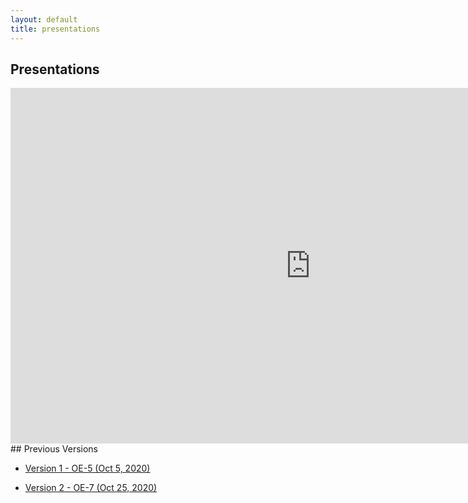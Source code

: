 ```yaml
---
layout: default
title: presentations
---
```


## Presentations

<iframe src="https://docs.google.com/presentation/d/e/2PACX-1vTi1ugzcRH8d4tYtpLDqi_7_dxYcLEU2lwwHknzGPioG-HtTgEMagZluw5pwbYFIUVfIoqJ-Wnhd4qw/embed?start=false&loop=false&delayms=3000" frameborder="0" width="960" height="569" allowfullscreen="true" mozallowfullscreen="true" webkitallowfullscreen="true"></iframe>
## Previous Versions

- [Version 1 - OE-5 (Oct 5, 2020)](https://docs.google.com/presentation/d/14DiEnctn8eeF_G-exOe2c5IXUcMQeiLakGgBZWYGLHM/edit?usp=sharing)

- [Version 2 - OE-7 (Oct 25, 2020)](https://docs.google.com/presentation/d/1eLGtSBIHqylGJMMvSQo5P6IQo9Y-0F4KjRWiN_xPnuQ/edit?usp=sharing)
